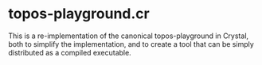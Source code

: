# topos-playground.cr
This is a re-implementation of the canonical topos-playground in Crystal, both to simplify the implementation, and to create a tool that can be simply distributed as a compiled executable.
